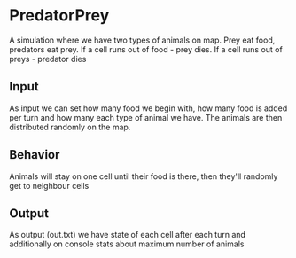# PredatorPrey

A simulation where we have two types of animals on map. Prey eat food, predators eat prey. If a cell runs out of food - prey dies. If a cell runs out of preys - predator dies

## Input

As input we can set how many food we begin with, how many food is added per turn and how many each type of animal we have. The animals are then distributed randomly on the map.

## Behavior

Animals will stay on one cell until their food is there, then they'll randomly get to neighbour cells

## Output

As output (out.txt) we have state of each cell after each turn and additionally on console stats about maximum number of animals
